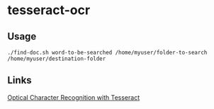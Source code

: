 # tesseract-ocr

## Usage

<code>./find-doc.sh word-to-be-searched /home/myuser/folder-to-search /home/myuser/destination-folder</code>  

## Links

[Optical Character Recognition with Tesseract](https://www.baeldung.com/java-ocr-tesseract)  
